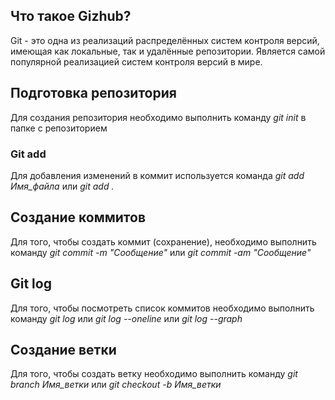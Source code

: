 ## Что такое Gizhub?

Git - это одна из реализаций распределённых систем контроля версий, имеющая как локальные, так и удалённые репозитории. Является самой популярной реализацией систем контроля версий в мире.

## Подготовка репозитория 

Для создания репозитория необходимо выполнить команду *git init* в папке с репозиторием

### Git add 

Для добавления изменений в коммит используется команда *git add Имя_файла* или *git add .*  

## Создание коммитов

Для того, чтобы создать коммит (сохранение), необходимо выполнить команду *git commit -m "Сообщение"* или *git commit -am "Сообщение"* 

## Git log

Для того, чтобы посмотреть список коммитов необходимо выполнить команду *git log* или *git log --oneline* или *git log --graph*

## Создание ветки

Для того, чтобы создать ветку необходимо выполнить команду *git branch Имя_ветки* или *git checkout -b Имя_ветки*